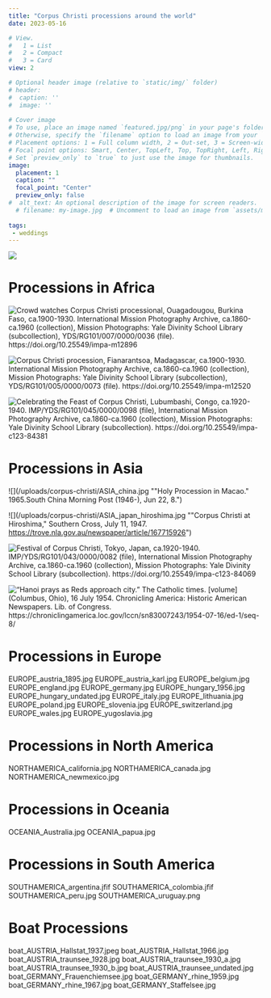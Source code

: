```yaml
---
title: "Corpus Christi processions around the world"
date: 2023-05-16

# View.
#   1 = List
#   2 = Compact
#   3 = Card
view: 2

# Optional header image (relative to `static/img/` folder)
# header:
#  caption: ''
#  image: ''
 
# Cover image
# To use, place an image named `featured.jpg/png` in your page's folder.
# Otherwise, specify the `filename` option to load an image from your `assets/media/` folder.
# Placement options: 1 = Full column width, 2 = Out-set, 3 = Screen-width
# Focal point options: Smart, Center, TopLeft, Top, TopRight, Left, Right, BottomLeft, Bottom, BottomRight
# Set `preview_only` to `true` to just use the image for thumbnails.
image:
  placement: 1
  caption: ""
  focal_point: "Center"
  preview_only: false
#  alt_text: An optional description of the image for screen readers.
  # filename: my-image.jpg  # Uncomment to load an image from `assets/media/` instead.
  
tags:
 - weddings
---
```


![](/uploads/corpus-christi/clarionherald_fenner.png "")

# Processions in Africa

![](/uploads/corpus-christi/AFRICA_burkina.jpg "Crowd watches Corpus Christi processional, Ouagadougou, Burkina Faso, ca.1900-1930. International Mission Photography Archive, ca.1860-ca.1960 (collection), Mission Photographs: Yale Divinity School Library (subcollection), YDS/RG101/007/0000/0036 (file). https://doi.org/10.25549/impa-m12896")

![](/uploads/corpus-christi/AFRICA_congo.jpg "Corpus Christi procession, Fianarantsoa, Madagascar, ca.1900-1930. International Mission Photography Archive, ca.1860-ca.1960 (collection), Mission Photographs: Yale Divinity School Library (subcollection), YDS/RG101/005/0000/0073 (file). https://doi.org/10.25549/impa-m12520")

![](/uploads/corpus-christi/AFRICA_madagascar.jpg "Celebrating the Feast of Corpus Christi, Lubumbashi, Congo, ca.1920-1940. IMP/YDS/RG101/045/0000/0098 (file), International Mission Photography Archive, ca.1860-ca.1960 (collection), Mission Photographs: Yale Divinity School Library (subcollection). https://doi.org/10.25549/impa-c123-84381 ")

# Processions in Asia 

![](/uploads/corpus-christi/ASIA_china.jpg ""Holy Procession in Macao." 1965.South China Morning Post (1946-), Jun 22, 8.")

![](/uploads/corpus-christi/ASIA_japan_hiroshima.jpg ""Corpus Christi at Hiroshima," Southern Cross, July 11, 1947. https://trove.nla.gov.au/newspaper/article/167715926")

![](/uploads/corpus-christi/ASIA_japan_tokyo.jpg "Festival of Corpus Christi, Tokyo, Japan, ca.1920-1940. IMP/YDS/RG101/043/0000/0082 (file), International Mission Photography Archive, ca.1860-ca.1960 (collection), Mission Photographs: Yale Divinity School Library (subcollection). https://doi.org/10.25549/impa-c123-84069")

![](/uploads/corpus-christi/ASIA_vietnam.jpg "“Hanoi prays as Reds approach city.” The Catholic times. [volume] (Columbus, Ohio), 16 July 1954. Chronicling America: Historic American Newspapers. Lib. of Congress. https://chroniclingamerica.loc.gov/lccn/sn83007243/1954-07-16/ed-1/seq-8/")

# Processions in Europe

EUROPE_austria_1895.jpg
EUROPE_austria_karl.jpg
EUROPE_belgium.jpg
EUROPE_england.jpg
EUROPE_germany.jpg
EUROPE_hungary_1956.jpg
EUROPE_hungary_undated.jpg
EUROPE_italy.jpg
EUROPE_lithuania.jpg
EUROPE_poland.jpg
EUROPE_slovenia.jpg
EUROPE_switzerland.jpg
EUROPE_wales.jpg
EUROPE_yugoslavia.jpg

# Processions in North America

NORTHAMERICA_california.jpg
NORTHAMERICA_canada.jpg
NORTHAMERICA_newmexico.jpg

# Processions in Oceania

OCEANIA_Australia.jpg
OCEANIA_papua.jpg

# Processions in South America

SOUTHAMERICA_argentina.jfif
SOUTHAMERICA_colombia.jfif
SOUTHAMERICA_peru.jpg
SOUTHAMERICA_uruguay.png

# Boat Processions

boat_AUSTRIA_Hallstat_1937.jpeg
boat_AUSTRIA_Hallstat_1966.jpg
boat_AUSTRIA_traunsee_1928.jpg
boat_AUSTRIA_traunsee_1930_a.jpg
boat_AUSTRIA_traunsee_1930_b.jpg
boat_AUSTRIA_traunsee_undated.jpg
boat_GERMANY_Frauenchiemsee.jpg
boat_GERMANY_rhine_1959.jpg
boat_GERMANY_rhine_1967.jpg
boat_GERMANY_Staffelsee.jpg
